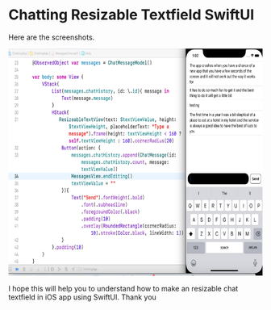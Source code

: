 # Chatting Resizable Textfield SwiftUI

Here are the screenshots.

<img src="chat_text_field.png" width="800" height="450">


I hope this will help you to understand how to make an resizable chat textfield in iOS app using SwiftUI. Thank you


